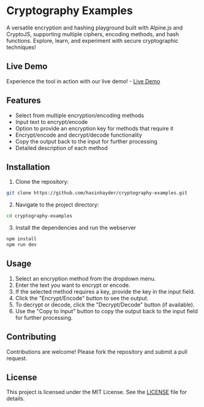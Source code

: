 # Cryptography Examples

A versatile encryption and hashing playground built with Alpine.js and CryptoJS, supporting multiple ciphers, encoding methods, and hash functions. Explore, learn, and experiment with secure cryptographic techniques!

## Live Demo

Experience the tool in action with our live demo! - [Live Demo](https://cryptography-examples.netlify.app/) 

## Features

- Select from multiple encryption/encoding methods
- Input text to encrypt/encode
- Option to provide an encryption key for methods that require it
- Encrypt/encode and decrypt/decode functionality
- Copy the output back to the input for further processing
- Detailed description of each method



## Installation

1. Clone the repository:
  ```sh
  git clone https://github.com/hasinhayder/cryptography-examples.git
  ```
2. Navigate to the project directory:
  ```sh
  cd cryptography-examples
  ```
3. Install the dependencies and run the webserver
  ```sh
  npm install 
  npm run dev
  ```

## Usage

1. Select an encryption method from the dropdown menu.
2. Enter the text you want to encrypt or encode.
3. If the selected method requires a key, provide the key in the input field.
4. Click the "Encrypt/Encode" button to see the output.
5. To decrypt or decode, click the "Decrypt/Decode" button (if available).
6. Use the "Copy to Input" button to copy the output back to the input field for further processing.

## Contributing

Contributions are welcome! Please fork the repository and submit a pull request.

## License

This project is licensed under the MIT License. See the [LICENSE](LICENSE) file for details.
